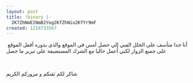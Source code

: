 ```yaml
---
layout: post
title: !binary |-
  2K7ZhNmEINmB2Yog2KfZhNiu2KfYr9mF
created: 1214733567
---
```

<p>&nbsp;أنا جدا متأسف على الخلل الفني إلي حصل أمس في الموقع والذي بدوره أقفل الموقع على جميع الزوار لكني أعمل حاليا مع الشرك المستضيفة على تبرير ما حصل</p><p>&nbsp;</p><p>شاكر لكم ثقتكم و مروركم الكريم</p>
